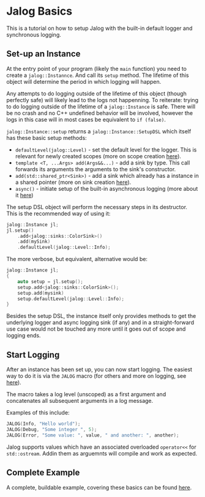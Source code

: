 # Jalog Basics

This is a tutorial on how to setup Jalog with the built-in default logger and synchronous logging.

## Set-up an Instance

At the entry point of your program (likely the `main` function) you need to create a `jalog::Instannce`. And call its `setup` method. The lifetime of this object will determine the period in which logging will happen.

Any attempts to do logging outside of the lifetime of this object (though perfectly safe) will likely lead to the logs not happenning. To reiterate: trying to do logging outside of the lifetime of a `jalog::Instance` is safe. There will be no crash and no C++ undefined behavior will be involved, however the logs in this case will in most cases be equivalent to `if (false)`.

`jalog::Instance::setup` returns a `jalog::Instance::SetupDSL` which itself has these basic setup methods:

* `defaultLevel(jalog::Level)` - set the default level for the logger. This is relevant for newly created scopes (more on scope creation [here](creating-scopes.md)).
* `template <T, ...Args> add(Args&&...)` - add a sink by type. This call forwards its arguments the arguments to the sink's constructor.
* `add(std::shared_ptr<Sink>)` - add a sink which already has a instance in a shared pointer (more on sink creation [here](custom-sinks.md)).
* `async()` - initiate setup of the built-in asynchronous logging (more about it [here](async.md))

The setup DSL object will perform the necessary steps in its destructor. This is the recommended way of using it:

```c++
jalog::Instance jl;
jl.setup()
    .add<jalog::sinks::ColorSink>()
    .add(mySink)
    .defaultLevel(jalog::Level::Info);
```

The more verbose, but equivalent, alternative would be:

```c++
jalog::Instance jl;
{
    auto setup = jl.setup();
    setup.add<jalog::sinks::ColorSink>();
    setup.add(mysink)
    setup.defaultLevel(jalog::Level::Info);
}
```

Besides the setup DSL, the instance itself only provides methods to get the underlying logger and async logging sink (if any) and in a straight-forward use case would not be touched any more until it goes out of scope and logging ends.

## Start Logging

After an instance has been set up, you can now start logging. The easiest way to do it is via the `JALOG` macro (for others and more on logging, see [here](logging.md)).

The macro takes a log level (unscoped) as a first argument and concatenates all subsequent arguments in a log message.

Examples of this include:

```c++
JALOG(Info, "Hello world");
JALOG(Debug, "Some integer ", 5);
JALOG(Error, "Some value: ", value, " and another: ", another);
```

Jalog supports values which have an associated overloaded `operator<<` for `std::ostream`. Addin them as arguemnts will compile and work as expected.

## Complete Example

A complete, buildable example, covering these basics can be found [here](../example/e-HelloWorld.cpp).
